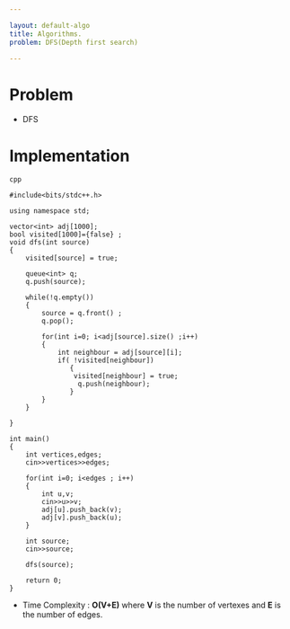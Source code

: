 ```yaml
---

layout: default-algo
title: Algorithms.
problem: DFS(Depth first search)

---
```


# Problem


* DFS

# Implementation

~~~
cpp

#include<bits/stdc++.h>

using namespace std;

vector<int> adj[1000];            
bool visited[1000]={false} ;               
void dfs(int source)
{
    visited[source] = true;

    queue<int> q;
    q.push(source);

    while(!q.empty())
    {
        source = q.front() ;
        q.pop();

        for(int i=0; i<adj[source].size() ;i++)      
        {
            int neighbour = adj[source][i];
            if( !visited[neighbour])
               {
                visited[neighbour] = true;
                 q.push(neighbour);
               }
        }
    }

}

int main()
{
    int vertices,edges;
    cin>>vertices>>edges;

    for(int i=0; i<edges ; i++)
    {
        int u,v;
        cin>>u>>v;
        adj[u].push_back(v);
        adj[v].push_back(u);
    }

    int source;
    cin>>source;

    dfs(source);

    return 0;
}

~~~
* Time Complexity : **O(V+E)**  where **V** is the number of vertexes and **E** is the number of edges.
